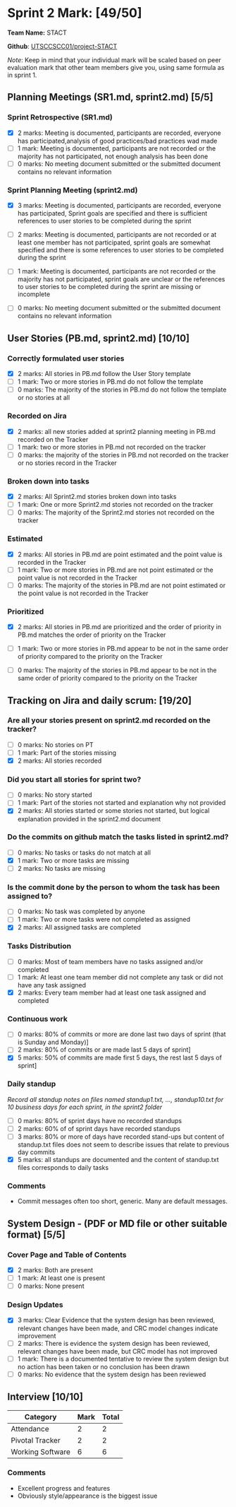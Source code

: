 # Sprint 2 Mark: [49/50]

**Team Name:** STACT

**Github**: [UTSCCSCC01/project-STACT](https://github.com/UTSCCSCC01/project-STACT)

*Note*: Keep in mind that your individual mark will be scaled based on peer evaluation mark that other team members give you, using same formula as in sprint 1.

## Planning Meetings (SR1.md, sprint2.md) [5/5]
### Sprint Retrospective (SR1.md)
- [X] 2 marks: Meeting is documented, participants are recorded, everyone has participated,analysis of good practices/bad practices wad made
- [ ] 1 mark: Meeting is documented, participants are not recorded or the majority has not participated, not enough analysis has been done
- [ ] 0 marks: No meeting document submitted or the submitted document contains no relevant information
### Sprint Planning Meeting (sprint2.md)
- [X] 3 marks: Meeting is documented, participants are recorded, everyone has participated, Sprint goals are specified and there is sufficient references to user stories to be completed during the sprint
- [ ] 2 marks: Meeting is documented, participants are not recorded or at least one member has not participated, sprint goals are somewhat specified and there is some references to user stories to be completed during the sprint
- [ ] 1 mark: Meeting is documented, participants are not recorded or the majority has not participated, sprint goals are unclear or the references to user stories to be completed during the sprint are missing or incomplete
- [ ] 0 marks: No meeting document submitted or the submitted document contains no relevant information

	
## User Stories (PB.md, sprint2.md) [10/10]
### Correctly formulated user stories 
- [X] 2 marks: All stories in PB.md follow the User Story template
- [ ] 1 mark: Two or more stories in PB.md do not follow the template
- [ ] 0 marks: The majority of the stories in PB.md do not follow the template or no stories at all 
### Recorded on Jira
- [X] 2 marks: all new stories added at sprint2 planning meeting in PB.md recorded on the Tracker
- [ ] 1 mark: two or more stories in PB.md not recorded on the tracker
- [ ] 0 marks: the majority of the stories in PB.md not recorded on the tracker or no stories record in the Tracker
### Broken down into tasks 
- [X] 2 marks: All Sprint2.md stories broken down into tasks
- [ ] 1 mark: One or more Sprint2.md stories not recorded on the tracker
- [ ] 0 marks: The majority of the Sprint2.md stories not recorded on the tracker
### Estimated
- [X] 2 marks: All stories in PB.md are point estimated and the point value is recorded in the Tracker
- [ ] 1 mark: Two or more stories in PB.md are not point estimated or the point value is not recorded in the Tracker
- [ ] 0 marks: The majority of the stories in PB.md are not point estimated or the point value is not recorded in the Tracker
### Prioritized	
- [X] 2 marks: All stories in PB.md are prioritized and the order of priority in PB.md matches the order of priority on the Tracker
- [ ] 1 mark: Two or more stories in PB.md appear to be not in the same order of priority compared to the priority on the Tracker
- [ ] 0 marks: The majority of the stories in PB.md appear to be not in the same order of priority compared to the priority on the Tracker

 
## Tracking on Jira and daily scrum: [19/20]
### Are all your stories present on sprint2.md recorded  on the tracker? 
- [ ] 0 marks: No stories on PT
- [ ] 1 mark: Part of the stories missing
- [X] 2 marks: All stories recorded
### Did you start all stories for sprint two? 
- [ ] 0 marks: No story started
- [ ] 1 mark: Part of the stories not started and explanation why not provided
- [X] 2 marks: All stories started or some stories not started, but logical explanation provided in the sprint2.md document
### Do the commits on github match the tasks listed in sprint2.md? 
- [ ] 0 marks: No tasks or tasks do not match at all
- [X] 1 mark: Two or more tasks are missing
- [ ] 2 marks: No tasks are missing
### Is the commit done by the person to whom the task has been assigned to? 
- [ ] 0 marks: No task was completed by anyone
- [ ] 1 mark: Two or more tasks were not completed as assigned
- [X] 2 marks: All assigned tasks are completed
### Tasks Distribution
- [ ] 0 marks: Most of team members have no tasks assigned and/or completed
- [ ] 1 mark: At least one team member did not complete any task or did not have any task assigned
- [X] 2 marks: Every team member had at least one task assigned and completed
### Continuous work
- [ ] 0 marks: 80% of commits or more are done last two days of sprint (that is Sunday and Monday)]
- [ ] 2 marks: 80% of commits or are made last 5 days of sprint]
- [X] 5 marks: 50% of commits are made first 5 days, the rest last 5 days of sprint]
### Daily standup 
*Record all standup notes on files named standup1.txt, ..., standup10.txt for 10 business days for each sprint, in the sprint2 folder*
- [ ] 0 marks: 80% of sprint days have no recorded standups
- [ ] 2 marks: 60% of of sprint days have recorded standups
- [ ] 3 marks: 80% or more of days have recorded stand-ups but content of standup.txt files does not seem to describe issues that relate to previous day commits
- [X] 5 marks: all standups are documented and the content of standup.txt files corresponds to daily tasks
### Comments
- Commit messages often too short, generic. Many are default messages.

## System Design - (PDF or MD file or other suitable format) [5/5]
### Cover Page and Table of Contents 
- [X] 2 marks: Both are present
- [ ] 1 mark: At least one is present
- [ ] 0 marks: None present
### Design Updates
- [X] 3 marks: Clear Evidence that the system design has been reviewed, relevant changes have been made, and CRC model changes indicate improvement
- [ ] 2 marks: There is evidence the system design has been reviewed, relevant changes have been made, but CRC model has not improved
- [ ] 1 mark: There is a documented tentative to review the system design but no action has been taken or no conclusion has been drawn
- [ ] 0 marks: No evidence that the system design has been reviewed

## Interview [10/10]
| Category         | Mark | Total |
| ---------------- | ---- | ----- |
| Attendance       | 2    | 2     |
| Pivotal Tracker  | 2    | 2     |
| Working Software | 6    | 6     |
### Comments
- Excellent progress and features
- Obviously style/appearance is the biggest issue